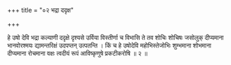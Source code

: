 +++
title = "०२ भद्रा ददृक्ष"

+++

हे उषो देवि भद्रा कल्याणी ददृक्षे दृश्यसे उर्विया विस्तीर्णा च विभासि ते तव शोचिः शोचिषः जसोलुक् दीप्यमाना भानवोरश्मयः द्यामन्तरिक्षं उदपप्तन् उत्पतन्ति । किं च हे उषोदेवि महोभिस्तेजोभिः शुम्भमाना शोभमाना दीप्यमाना रोचमाना वक्षः त्वदीयं रूपं आविष्कृणुषे प्रकटीकरोषि ॥ २ ॥